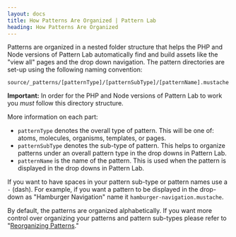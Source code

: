 ```yaml
---
layout: docs
title: How Patterns Are Organized | Pattern Lab
heading: How Patterns Are Organized   
---
```


Patterns are organized in a nested folder structure that helps the PHP and Node versions of Pattern Lab automatically find and build assets like the "view all" pages and the drop down navigation. The pattern directories are set-up using the following naming convention:

```
source/_patterns/[patternType]/[patternSubType]/[patternName].mustache
```

**Important:** In order for the PHP and Node versions of Pattern Lab to work you *must* follow this directory structure.

More information on each part:

* `patternType` denotes the overall type of pattern. This will be one of: atoms, molecules, organisms, templates, or pages.
* `patternSubType` denotes the sub-type of pattern. This helps to organize patterns under an overall pattern type in the drop downs in Pattern Lab.
* `patternName` is the name of the pattern. This is used when the pattern is displayed in the drop downs in Pattern Lab.

If you want to have spaces in your pattern sub-type or pattern names use a `-` (dash). For example, if you want a pattern to be displayed in the drop-down as "Hamburger Navigation" name it `hamburger-navigation.mustache`.

By default, the patterns are organized alphabetically. If you want more control over organizing your patterns and pattern sub-types please refer to "[Reorganizing Patterns](/docs/pattern-reorganizing.html)."